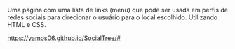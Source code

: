Uma página com uma lista de links (menu) que pode ser usada em perfis de redes sociais para direcionar o usuário para o local escolhido. Utilizando HTML e CSS.

https://yamos06.github.io/SocialTree/#
